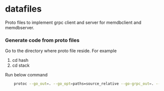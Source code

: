 # datafiles
Proto files to implement grpc client and server for memdbclient and memdbserver.

### Generate code from proto files
Go to the directory where proto file reside.
For example
1. cd hash
2. cd stack

Run below command
```sh
    protoc --go_out=. --go_opt=paths=source_relative --go-grpc_out=. --go-grpc_opt=paths=source_relative <filename>
```
